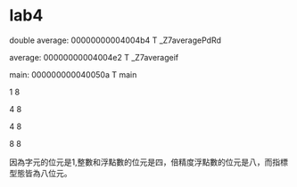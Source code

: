# lab4



double average:  00000000004004b4 T _Z7averagePdRd

average:     00000000004004e2 T _Z7averageif

main:    000000000040050a T main


1 8

4 8

4 8

8 8

因為字元的位元是1,整數和浮點數的位元是四，倍精度浮點數的位元是八，而指標型態皆為八位元。
